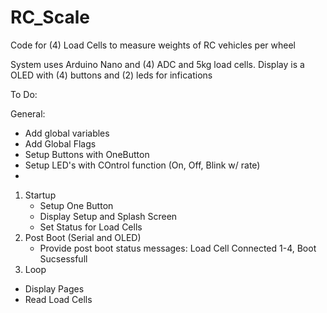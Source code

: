 # RC_Scale
Code for (4) Load Cells to measure weights of RC vehicles per wheel

System uses Arduino Nano and (4) ADC and 5kg load cells. Display is a OLED with (4) buttons and (2) leds for infications

To Do:

General:

- Add global variables
- Add Global Flags
- Setup Buttons with OneButton
- Setup LED's with COntrol function (On, Off, Blink w/ rate)
- 

1. Startup
	- Setup One Button
	- Display Setup and Splash Screen
	- Set Status for Load Cells
2. Post Boot (Serial and OLED)
	- Provide post boot status messages: Load Cell Connected 1-4, Boot Sucsessfull	
3. Loop
- Display Pages
- Read Load Cells